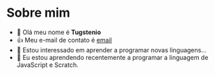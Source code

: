 # Sobre mim
- 👋 Olá meu nome é **Tugstenio**
- :+1: Meu e-mail de contato é [email](gustavo.robinson.paz@escola.pr.gov.br)
- 👀 Estou interessado em aprender a programar novas linguagens...
- 🌱 Eu estou aprendendo recentemente a programar a linguagem de JavaScript e Scratch.
